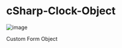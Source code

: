 # cSharp-Clock-Object

![image](https://user-images.githubusercontent.com/33639948/66723905-b8054880-ee27-11e9-8ab4-7ebaed9c91c4.png)

Custom Form Object
